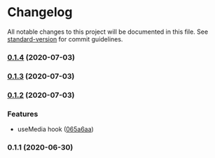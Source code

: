 # Changelog

All notable changes to this project will be documented in this file. See [standard-version](https://github.com/conventional-changelog/standard-version) for commit guidelines.

### [0.1.4](https://github.com/project-verasa/vue-hooks/compare/v0.1.3...v0.1.4) (2020-07-03)

### [0.1.3](https://github.com/project-verasa/vue-hooks/compare/v0.1.2...v0.1.3) (2020-07-03)

### [0.1.2](https://github.com/project-verasa/vue-hooks/compare/v0.1.1...v0.1.2) (2020-07-03)


### Features

* useMedia hook ([065a6aa](https://github.com/project-verasa/vue-hooks/commit/065a6aacd85ad6b44d17d2d5e50aa0b848fc34d9))

### 0.1.1 (2020-06-30)
